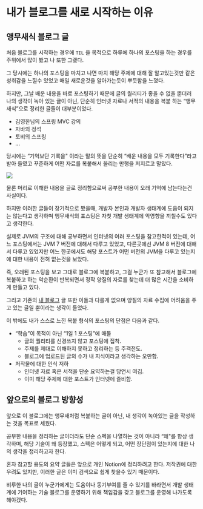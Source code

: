 # 내가 블로그를 새로 시작하는 이유

## 앵무새식 블로그 글

처음 블로그를 시작하는 경우에 `TIL` 을 목적으로 하루에 하나의 포스팅을 하는 경우를 주위에서 많이 봤고 나 또한 그랬다.

그 당시에는 하나의 포스팅을 마치고 나면 마치 해당 주제에 대해 잘 알고있는것만 같은 성취감을 느낄수 있었고 매일 새로운것을 알아가는듯이 뿌듯함을 느꼈다.

하지만, 그날 배운 내용을 바로 포스팅하기 때문에 글의 퀄리티가 좋을 수 없을 뿐더러 나의 생각이 녹아 있는 글이 아닌, 단순히 인터넷 자료나 서적의 내용을 복붙 하는 “앵무새식”으로 정리한 글들이 대부분이었다.

- 김영한님의 스프링 MVC 강의
- 자바의 정석
- 토비의 스프링
- …

당시에는 “기억보단 기록을" 이라는 말의 뜻을 단순히 “배운 내용을 모두 기록한다”라고 받아 들였고 꾸준하게 어떤 자료를 복붙해서 올리는 만행을 저지르고 말았다.

![](https://i.imgur.com/2BFLxo2.png)

물론 머리로 이해한 내용을 글로 정리함으로써 공부한 내용이 오래 기억에 남는다는건 사실이다.

하지만 이러한 글들이 장기적으로 봤을때, 개발자 본인과 개발자 생태계에 도움이 되지는 않는다고 생각하며 앵무새식의 포스팅은 자칫 개발 생태계에 악영향을 끼칠수도 있다고 생각한다.

실제로 JVM의 구조에 대해 공부하면서 인터넷의 여러 포스팅을 참고한적이 있는데, 어느 포스팅에서는 JVM 7 버전에 대해서 다루고 있었고, 다른곳에선 JVM 8 버전에 대해서 다루고 있었지만 어느 한곳에서도 해당 포스트가 어떤 버전의 JVM을 다루고 있는지에 대한 내용이 전혀 없는것을 보았다.

즉, 오래된 포스팅을 보고 그대로 블로그에 복붙하고, 그걸 누군가 또 참고해서 블로그에 복붙하고 하는 악순환이 반복되면서 정작 양질의 자료를 찾는데 더 많은 시간을 소비하게 만들고 있다.

그리고 기존의 [내 블로그](https://headf1rst.github.io/) 글 또한 이들과 다를게 없으며 양질의 자료 수집에 어려움을 주고 있는 글일 뿐이라는 생각이 들었다.

이 밖에도 내가 스스로 느낀 복붙 형식의 포스팅의 단점은 다음과 같다.

- “학습”이 목적이 아닌 “1일 1 포스팅”에 매몰
    - 글의 퀄리티를 신경쓰지 않고 포스팅에 집착.
    - 주제를 제대로 이해하지 못하고 정리하는 등 주객전도.
    - 블로그에 업로드된 글의 수가 내 지식이라고 생각하는 오만함.
- 저작물에 대한 인식 저하
    - 인터넷 자료 혹은 서적을 단순 요약하는걸 당연시 여김.
    - 이미 해당 주제에 대한 포스트가 인터넷에 즐비함.

## 앞으로의 블로그 방향성

앞으로 이 블로그에는 앵무새처럼 복붙하는 글이 아닌, 내 생각이 녹아있는 글을 작성하는 것을 목표로 세웠다.

공부한 내용을 정리하는 글이더라도 단순 스펙을 나열하는 것이 아니라 “왜"를 항상 생각하며, 해당 기술이 왜 등장했고, 스펙은 어떻게 되고, 어떤 장단점이 있는지에 대한 나의 생각을 정리하고자 한다.

혼자 참고할 용도의 요약 글들은 앞으로 개인 Notion에 정리하려고 한다.  저작권에 대한 우려도 있지만, 이러한 글은 이미 검색으로 쉽게 찾을수 있기 때문이다.

비루한 나의 글이 누군가에게는 도움이나 동기부여를 줄 수 있기를 바라면서 개발 생태계에 기여하는 기술 블로그를 운영하기 위해 책임감을 갖고 블로그를 운영해 나가도록 해야겠다.
